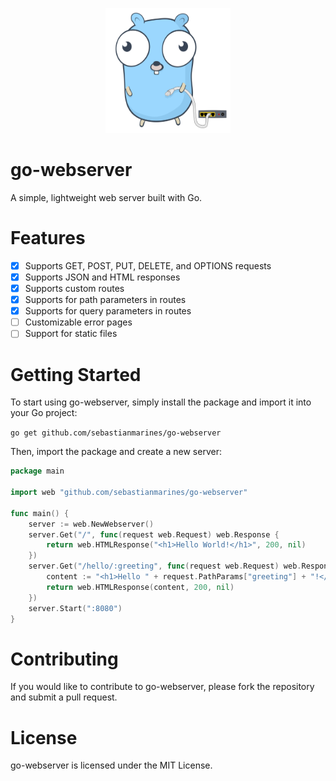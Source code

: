 <p align="center">
  <img src="gopher.svg" alt="Gopher" width="200" height="200">
</p>

# go-webserver

A simple, lightweight web server built with Go.

# Features
- [x] Supports GET, POST, PUT, DELETE, and OPTIONS requests
- [x] Supports JSON and HTML responses
- [x] Supports custom routes
- [x] Supports for path parameters in routes
- [x] Supports for query parameters in routes
- [ ] Customizable error pages
- [ ] Support for static files

# Getting Started
To start using go-webserver, simply install the package and import it into your Go project:

`go get github.com/sebastianmarines/go-webserver`

Then, import the package and create a new server:

```go
package main

import web "github.com/sebastianmarines/go-webserver"

func main() {
	server := web.NewWebserver()
	server.Get("/", func(request web.Request) web.Response {
		return web.HTMLResponse("<h1>Hello World!</h1>", 200, nil)
	})
	server.Get("/hello/:greeting", func(request web.Request) web.Response {
		content := "<h1>Hello " + request.PathParams["greeting"] + "!</h1>"
		return web.HTMLResponse(content, 200, nil)
	})
	server.Start(":8080")
}
```

# Contributing
If you would like to contribute to go-webserver, please fork the repository and submit a pull request.

# License
go-webserver is licensed under the MIT License.
